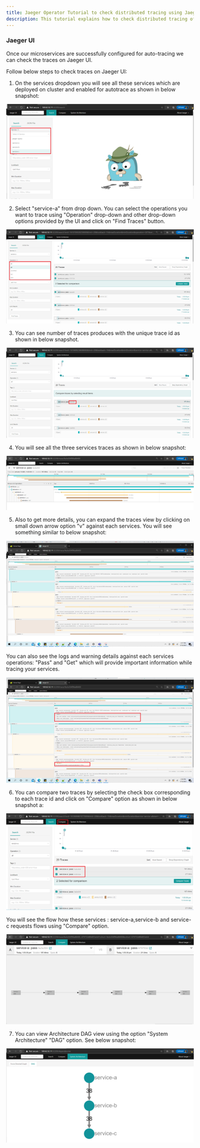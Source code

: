 ```yaml
---
title: Jaeger Operator Tutorial to check distributed tracing using Jaeger UI
description: This tutorial explains how to check distributed tracing of services using Jaeger UI
---
```


### Jaeger UI

Once our microservices are successfully configured for auto-tracing we can check the traces on Jaeger UI.

Follow below steps to check traces on Jaeger UI:

1. On the services dropdown you will see all these services which are deployed on cluster and enabled for autotrace as shown in below snapshot: 

![](_images/service-autotracing-jaeger-ui.PNG)

2. Select "service-a" from drop down. You can select the operations you want to trace using "Operation" drop-down and other drop-down options provided by the UI and click on "Find Traces" button.

![](_images/operations.PNG)

3. You can see number of traces produces with the unique trace id as shown in below snapshot.

 ![](_images/see-detailed-trace-of-all-the-services.PNG)

4. You will see all the three services traces as shown in below snapshot:

![](_images/services-tracing.PNG)

5. Also to get more details, you can expand the traces view by clicking on small down arrow option "v" against each services. You will see something similar to below snapshot:

![](_images/services-expanded-form.PNG)

You can also see the logs and warning details against each services operations: "Pass" and "Get" which will provide important information while tracing your services.

![](_images/logging-warning-msg.PNG)


6. You can compare two traces by selecting the check box corresponding to each trace id and click on "Compare" option as shown in below snapshot a:


![](_images/compare-services-traces.PNG)

You will see the flow how these services : service-a,service-b and service-c requests flows using "Compare" option.

![](_images/compare-services.PNG)

7. You can view Architecture DAG view using the option "System Architecture" "DAG" option. See below snapshot:

![](_images/system-architecture.PNG)


